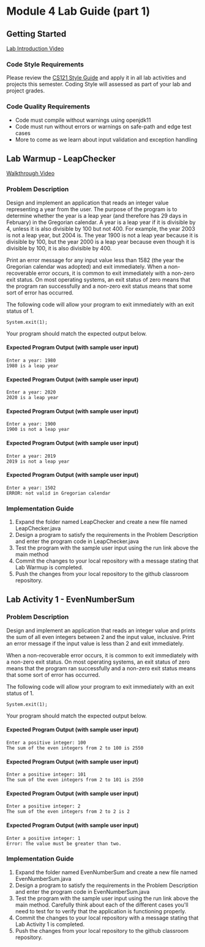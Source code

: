 # Module 4 Lab Guide (part 1)
## Getting Started
[Lab Introduction Video](https://boisestate.hosted.panopto.com/Panopto/Pages/Viewer.aspx?id=16f82241-9181-4de0-b131-ae240170c297&start=0)

### Code Style Requirements
Please review the [CS121 Style Guide](https://docs.google.com/document/d/1LWbGQBKkApnNAzzgwOSvRM03DmhYWx5yEfecT2WXfjI/edit?usp=sharing) and apply it in all lab activities and projects this semester. Coding Style will assessed as part of your lab and project grades.

### Code Quality Requirements
- Code must compile without warnings using openjdk11
- Code must run without errors or warnings on safe-path and edge test cases
- More to come as we learn about input validation and exception handling

## Lab Warmup - LeapChecker
[Walkthrough Video](https://boisestate.hosted.panopto.com/Panopto/Pages/Viewer.aspx?id=8cfc1377-4e98-4c51-863a-ae240170c290&start=0)
### Problem Description
Design and implement an application that reads an integer value representing a year from the user.  The purpose of the program is to determine whether the year is a leap year (and therefore has 29 days in February) in the Gregorian calendar.  A year is a leap year if it is divisible by 4, unless it is also divisible by 100 but not 400.  For example, the year 2003 is not a leap year, but 2004 is.  The year 1900 is not a leap year because it is divisible by 100, but the year 2000 is a leap year because even though it is divisible by 100, it is also divisible by 400.  

Print an error message for any input value less than 1582 (the year the Gregorian calendar was adopted) and exit immediately. When a non-recoverable error occurs, it is common to exit immediately with a non-zero exit status.  On most operating systems, an exit status of zero means that the program ran successfully and a non-zero exit status means that some sort of error has occurred. 

The following code will allow your program to exit immediately with an exit status of 1.

```
System.exit(1);
```

Your program should match the expected output below.

#### Expected Program Output (with sample user input)
```
Enter a year: 1980
1980 is a leap year
```
#### Expected Program Output (with sample user input)
```
Enter a year: 2020
2020 is a leap year
```
#### Expected Program Output (with sample user input)
```
Enter a year: 1900
1900 is not a leap year
```
#### Expected Program Output (with sample user input)
```
Enter a year: 2019
2019 is not a leap year
```
#### Expected Program Output (with sample user input)
```
Enter a year: 1502
ERROR: not valid in Gregorian calendar
```

### Implementation Guide
1. Expand the folder named LeapChecker and create a new file named LeapChecker.java
2. Design a program to satisfy the requirements in the Problem Description and enter the program code in LeapChecker.java
3. Test the program with the sample user input using the run link above the main method
4. Commit the changes to your local repository with a message stating that Lab Warmup is completed.
5. Push the changes from your local repository to the github classroom repository.

## Lab Activity 1 - EvenNumberSum
### Problem Description
Design and implement an application that reads an integer value and prints the sum of all even integers between 2 and the input value, inclusive. Print an error message if the input value is less than 2 and exit immediately.

When a non-recoverable error occurs, it is common to exit immediately with a non-zero exit status.  On most operating systems, an exit status of zero means that the program ran successfully and a non-zero exit status means that some sort of error has occurred. 

The following code will allow your program to exit immediately with an exit status of 1.
```
System.exit(1);
```

Your program should match the expected output below.

#### Expected Program Output (with sample user input)
```
Enter a positive integer: 100
The sum of the even integers from 2 to 100 is 2550
```

#### Expected Program Output (with sample user input)
```
Enter a positive integer: 101
The sum of the even integers from 2 to 101 is 2550
```

#### Expected Program Output (with sample user input)
```
Enter a positive integer: 2
The sum of the even integers from 2 to 2 is 2
```
#### Expected Program Output (with sample user input)
```
Enter a positive integer: 1
Error: The value must be greater than two.
```

### Implementation Guide
1. Expand the folder named EvenNumberSum and create a new file named EvenNumberSum.java
2. Design a program to satisfy the requirements in the Problem Description and enter the program code in EvenNumberSum.java
3. Test the program with the sample user input using the run link above the main method. Carefully think about each of the different cases you'll need to test for to verify that the application is functioning properly.
4. Commit the changes to your local repository with a message stating that Lab Activity 1 is completed.
5. Push the changes from your local repository to the github classroom repository.
